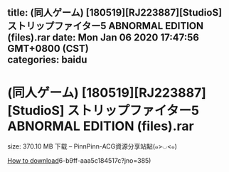
title: (同人ゲーム) [180519][RJ223887][StudioS] ストリップファイター5 ABNORMAL EDITION (files).rar
date: Mon Jan 06 2020 17:47:56 GMT+0800 (CST)    
categories: baidu
---

# (同人ゲーム) [180519][RJ223887][StudioS] ストリップファイター5 ABNORMAL EDITION (files).rar
size: 370.10 MB
 下载 – PinnPinn-ACG資源分享站點(๑>◡<๑)
 

[How to download](https://bpcam.bemobtrk.com/go/2ceec3aa-1ca2-46d6-b9ff-aaa5c184517c?jno=389)6-b9ff-aaa5c184517c?jno=385)